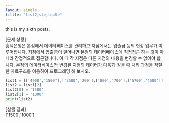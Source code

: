 ```yaml
---
layout: single
tittle: "list2,ste,tuple"
---
```




this is my sixth posts.



[문제 상황]  
흥덕은행은 본점에서 데이터베이스를 관리하고 지점에서는 입출금 등의 현장 업무가 이루어집니다. 지점에서 입출금이 일어나면 본점의 데이터베이스에 직접접근 하는 것이 아니라 간접적으로 접근합니다. 이 때 각 지점은 다른
지점의 내용을 변경할 수 없어야 합니다. 본점의 데이터베이스와 변경된 지점의 데이터가 다음과 같을 때 처리 과정을 적절한 자료구조를 이용하여 프로그래밍 해 보시오.



~~~python
list1 = [['4900','1500'],['3500','200'],['800','700'],['5700','4500']]
list2 = list1[2]
list2[0] = '1500'
list2[1] = '1000'
print(list2)
~~~


[실핼 결과]  
['1500','1000']
